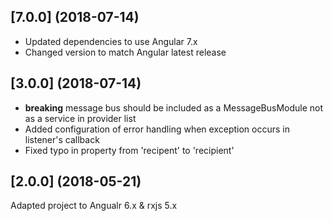 <a name="7.0.0"></a>
## [7.0.0] (2018-07-14)

* Updated dependencies to use Angular 7.x
* Changed version to match Angular latest release

<a name="3.0.0"></a>
## [3.0.0] (2018-07-14)


* **breaking** message bus should be included as a MessageBusModule not as a service in provider list
* Added configuration of error handling when exception occurs in listener's callback
* Fixed typo in property from 'recipent' to 'recipient' 

<a name="2.0.0"></a>

## [2.0.0] (2018-05-21)

Adapted project to Angualr 6.x & rxjs 5.x